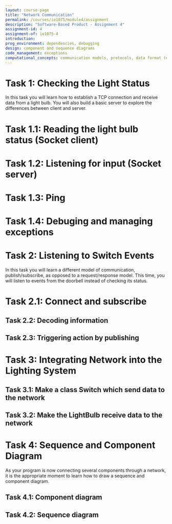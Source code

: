 ```yaml
---
layout: course-page
title: "Network Communication"
permalink: /courses/io1075/module4/assignment
description: "Software-Based Product - Assignment 4"
assignment-id: 4
assignment-of: io1075-4
introduction:
prog_environment: dependencies, debugging
design: component and sequence diagrams
code_management: exceptions
computational_concepts: communication models, protocols, data format (encoding, JSON)
---
```


# Task 1: Checking the Light Status

In this task you will learn how to establish a TCP connection and receive data from a light bulb. You will also build a basic server to explore the differences between client and server.

# Task 1.1: Reading the light bulb status (Socket client)
# Task 1.2: Listening for input (Socket server)
# Task 1.3: Ping
# Task 1.4: Debuging and managing exceptions

# Task 2: Listening to Switch Events

In this task you will learn a different model of communication, publish/subscribe, as opposed to a request/response model. This time, you will listen to events from the doorbell instead of checking its status.

# Task 2.1: Connect and subscribe

## Task 2.2: Decoding information
## Task 2.3: Triggering action by publishing

# Task 3: Integrating Network into the Lighting System

## Task 3.1: Make a class Switch which send data to the network
## Task 3.2: Make the LightBulb receive data to the network

# Task 4: Sequence and Component Diagram

As your program is now connecting several components through a network, it is the appropriate moment to learn how to draw a sequence and component diagram.

## Task 4.1: Component diagram
## Task 4.2: Sequence diagram
